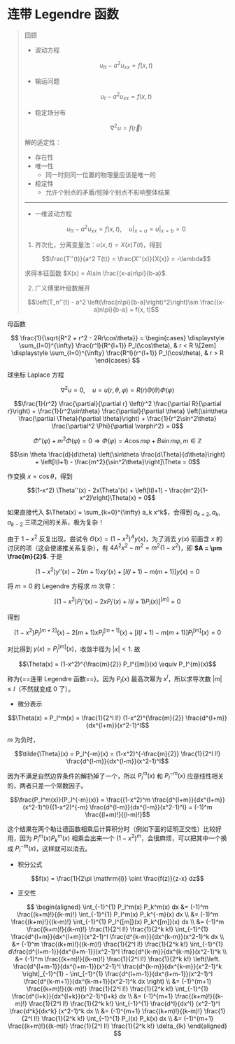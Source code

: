 # 连带 Legendre 函数

> 回顾
>
> - 波动方程
>
> $$u_{tt} - a^2u_{xx} = f(x, t)$$
>
> - 输运问题
>
> $$u_t - a^2 u_{xx} = f(x, t)$$
>
> - 稳定场分布
>
> $$\nabla^2 u = f(\vec{r})$$
>
> 解的适定性：
>
> - 存在性
> - 唯一性
>   - 同一时刻同一位置的物理量应该是唯一的
> - 稳定性
>   - 允许个别点的矛盾/挖掉个别点不影响整体结果
>
> ---
>
> - 一维波动方程
>
> $$u_{tt} - a^2 u_{xx} = f(x, t), \quad u|_{x=a} = u|_{x=b} = 0$$
>
> 1. 齐次化，分离变量法：$u(x, t) = X(x)T(t)$，得到
>
> $$\frac{T''(t)}{a^2 T(t)} = \frac{X''(x)}{X(x)} = -\lambda$$
>
> 求得本征函数 $X(x) = A\sin \frac{(x-a)n\pi}{b-a}$.
>
> 2. 广义傅里叶级数展开
>
> $$\left(T_n''(t) - a^2 \left(\frac{n\pi}{b-a}\right)^2\right)\sin \frac{(x-a)n\pi}{b-a} = f(x, t)$$
>

母函数

$$
\frac{1}{\sqrt{R^2 + r^2 - 2Rr\cos\theta}} = 
\begin{cases}
\displaystyle \sum_{l=0}^{\infty} \frac{r^l}{R^{l+1}} P_l(\cos\theta), & r < R \\[2em]
\displaystyle \sum_{l=0}^{\infty} \frac{R^l}{r^{l+1}} P_l(\cos\theta), & r > R
\end{cases}
$$

球坐标 Laplace 方程

$$\nabla^2 u = 0, \quad u = u(r, \theta, \varphi) = R(r)\Theta(\theta)\Phi(\varphi)$$

$$\frac{1}{r^2} \frac{\partial}{\partial r} \left(r^2 \frac{\partial R}{\partial r}\right) + \frac{1}{r^2\sin\theta} \frac{\partial}{\partial \theta} \left(\sin\theta \frac{\partial \Theta}{\partial \theta}\right) + \frac{1}{r^2\sin^2\theta} \frac{\partial^2 \Phi}{\partial \varphi^2} = 0$$

$$\Phi''(\varphi) + m^2 \Phi(\varphi) = 0 \Rightarrow \Phi(\varphi) = A\cos m\varphi + B\sin m\varphi,\, m \in \mathbb{Z}$$

$$\sin \theta \frac{d}{d\theta} \left(\sin\theta \frac{d\Theta}{d\theta}\right) + \left[l(l+1) - \frac{m^2}{\sin^2\theta}\right]\Theta = 0$$

作变换 $x = \cos\theta$，得到

$$(1-x^2) \Theta''(x) - 2x\Theta'(x) + \left[l(l+1) - \frac{m^2}{1-x^2}\right]\Theta(x) = 0$$

如果直接代入 $\Theta(x) = \sum_{k=0}^{\infty} a_k x^k$，会得到 $a_{k+2}, a_k, a_{k-2}$ 三项之间的关系，极为复杂！

由于 $1-x^2$ 反复出现，尝试令 $\Theta(x) = (1-x^2)^A y(x)$，为了消去 $y(x)$ 前面含 $x$ 的讨厌的项（这会使递推关系复杂），有 $4A^2 x^2 - m^2 = m^2(1-x^2)$，即 **$A = \pm \frac{m}{2}$**. 于是

$$(1-x^2)y''(x) - 2(m+1)xy'(x) + \left[l(l+1) - m(m+1)\right]y(x) = 0$$

将 $m=0$ 的 Legendre 方程求 $m$ 次导：

$$\left[(1-x^2)P_l''(x) - 2xP_l'(x) + l(l+1)P_l(x)\right]^{[m]} = 0$$

得到

$$(1-x^2)P_l^{[m+2]}(x) - 2(m+1)xP_l^{[m+1]}(x) + \left[l(l+1) - m(m+1)\right]P_l^{[m]}(x) = 0$$

对比得到 $y(x) = P_l^{[m]}(x)$，收敛半径为 $|x| < 1$. 故

$$\Theta(x) = (1-x^2)^{\frac{m}{2}} P_l^{[m]}(x) \equiv P_l^{m}(x)$$

称为{==连带 Legendre 函数==}。因为 $P_l(x)$ 最高次幂为 $x^l$，所以求导次数 $|m| \leq l$（不然就变成 $0$ 了）。

- 微分表示

$$\Theta(x) = P_l^m(x) = \frac{1}{2^l l!} (1-x^2)^{\frac{m}{2}} \frac{d^{l+m}}{dx^{l+m}}(x^2-1)^l$$

$m$ 为负时，

$$\tilde{\Theta}(x) = P_l^{-m}(x) = (1-x^2)^{-\frac{m}{2}} \frac{1}{2^l l!} \frac{d^{l-m}}{dx^{l-m}}(x^2-1)^l$$

因为不满足自然边界条件的解扔掉了一个，所以 $P_l^m(x)$ 和 $P_l^{-m}(x)$ 应是线性相关的，两者只差一个常数因子。

$$\frac{P_l^m(x)}{P_l^{-m}(x)} = \frac{(1-x^2)^m \frac{d^{l+m}}{dx^{l+m}}(x^2-1)^l}{(1-x^2)^{-m} \frac{d^{l-m}}{dx^{l-m}}(x^2-1)^l} = (-1)^m \frac{(l+m)!}{(l-m)!}$$

这个结果在两个勒让德函数相乘后计算积分时（例如下面的证明正交性）比较好用，因为 $P_l^m(x)P_k^m(x)$ 相乘会出来一个 $(1-x^2)^m$，会很麻烦，可以把其中一个换成 $P_l^{-m}(x)$，这样就可以消去。

- 积分公式

$$f(x) = \frac{1}{2\pi \mathrm{i}} \oint \frac{f(z)}{z-x} dz$$

- 正交性

$$
\begin{aligned}
\int_{-1}^{1} P_l^m(x) P_k^m(x) dx &= (-1)^m \frac{(k+m)!}{(k-m)!} \int_{-1}^{1} P_l^m(x) P_k^{-m}(x) dx \\
&= (-1)^m \frac{(k+m)!}{(k-m)!} \int_{-1}^{1} P_l^{[m]}(x) P_k^{[m]}(x) dx \\
&= (-1)^m \frac{(k+m)!}{(k-m)!} \frac{1}{2^l l!} \frac{1}{2^k k!} \int_{-1}^{1} \frac{d^{l+m}}{dx^{l+m}}(x^2-1)^l \frac{d^{k-m}}{dx^{k-m}}(x^2-1)^k dx \\
&= (-1)^m \frac{(k+m)!}{(k-m)!} \frac{1}{2^l l!} \frac{1}{2^k k!} \int_{-1}^{1} d\frac{d^{l+m-1}}{dx^{l+m-1}}(x^2-1)^l \frac{d^{k-m}}{dx^{k-m}}(x^2-1)^k \\
&= (-1)^m \frac{(k+m)!}{(k-m)!} \frac{1}{2^l l!} \frac{1}{2^k k!} \left(\left. \frac{d^{l+m-1}}{dx^{l+m-1}}(x^2-1)^l \frac{d^{k-m}}{dx^{k-m}}(x^2-1)^k \right|_{-1}^{1} - \int_{-1}^{1} \frac{d^{l+m-1}}{dx^{l+m-1}}(x^2-1)^l \frac{d^{k-m+1}}{dx^{k-m+1}}(x^2-1)^k dx \right) \\
&= (-1)^{m+1} \frac{(k+m)!}{(k-m)!} \frac{1}{2^l l!} \frac{1}{2^k k!} \int_{-1}^{1} \frac{d^{l+k}}{dx^{l+k}}(x^2-1)^{l+k} dx \\
&= (-1)^{m+1} \frac{(k+m)!}{(k-m)!} \frac{1}{2^l l!} \frac{1}{2^k k!} \int_{-1}^{1} \frac{d^l}{dx^l} (x^2-1)^l \frac{d^k}{dx^k} (x^2-1)^k dx \\
&= (-1)^{m+1} \frac{(k+m)!}{(k-m)!} \frac{1}{2^l l!} \frac{1}{2^k k!} \int_{-1}^{1} P_l(x) P_k(x) dx \\
&= (-1)^{m+1} \frac{(k+m)!}{(k-m)!} \frac{1}{2^l l!} \frac{1}{2^k k!} \delta_{lk}
\end{aligned}
$$